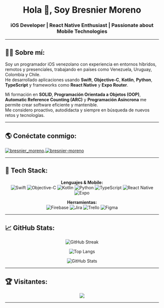 <h1 align="center">Hola 👋, Soy Bresnier Moreno</h1>
<h3 align="center">iOS Developer | React Native Enthusiast | Passionate about Mobile Technologies</h3>

---

## 🧑‍💻 Sobre mí:
Soy un programador iOS venezolano con experiencia en entornos híbridos, remotos y presenciales, trabajando en países como Venezuela, Uruguay, Colombia y Chile.  
He desarrollado aplicaciones usando **Swift**, **Objective-C**, **Kotlin**, **Python**, **TypeScript** y frameworks como **React Native** y **Expo Router**.

Mi formación en **SOLID**, **Programación Orientada a Objetos (OOP)**, **Automatic Reference Counting (ARC)** y **Programación Asíncrona** me permite crear software eficiente y mantenible.  
Me considero proactivo, autodidacta y siempre en búsqueda de nuevos retos y tecnologías.

---

## 🌎 Conéctate conmigo:
<p align="left">
<a href="https://www.instagram.com/bresnier_moreno/" target="blank">
  <img align="center" src="https://img.shields.io/badge/Instagram-E4405F?style=for-the-badge&logo=instagram&logoColor=white" alt="bresnier_moreno" />
</a>
<a href="https://linkedin.com/in/bresnier-moreno-211074243" target="blank">
  <img align="center" src="https://img.shields.io/badge/LinkedIn-0077B5?style=for-the-badge&logo=linkedin&logoColor=white" alt="bresnier-moreno" />
</a>
</p>

---

## 🚀 Tech Stack:
<div align="center">

**Lenguajes & Mobile:**  
![Swift](https://img.shields.io/badge/Swift-F54A2A?style=for-the-badge&logo=swift&logoColor=white) 
![Objective-C](https://img.shields.io/badge/Objective--C-3A95E3?style=for-the-badge&logo=apple&logoColor=white) 
![Kotlin](https://img.shields.io/badge/Kotlin-7F52FF?style=for-the-badge&logo=kotlin&logoColor=white) 
![Python](https://img.shields.io/badge/Python-3670A0?style=for-the-badge&logo=python&logoColor=ffdd54) 
![TypeScript](https://img.shields.io/badge/TypeScript-3178C6?style=for-the-badge&logo=typescript&logoColor=white) 
![React Native](https://img.shields.io/badge/React_Native-61DAFB?style=for-the-badge&logo=react&logoColor=black)
![Expo](https://img.shields.io/badge/Expo-000020?style=for-the-badge&logo=expo&logoColor=white)

**Herramientas:**  
![Firebase](https://img.shields.io/badge/Firebase-FFCA28?style=for-the-badge&logo=firebase&logoColor=white) 
![Jira](https://img.shields.io/badge/Jira-0052CC?style=for-the-badge&logo=jira&logoColor=white) 
![Trello](https://img.shields.io/badge/Trello-026AA7?style=for-the-badge&logo=trello&logoColor=white) 
![Figma](https://img.shields.io/badge/Figma-F24E1E?style=for-the-badge&logo=figma&logoColor=white)

</div>

---

## 📈 GitHub Stats:
<div align="center">

![GitHub Streak](https://github-readme-streak-stats.herokuapp.com/?user=BresnierDev20&theme=radical&hide_border=false)

![Top Langs](https://github-readme-stats.vercel.app/api/top-langs/?username=BresnierDev20&theme=radical&hide_border=false&layout=compact&langs_count=8)

![GitHub Stats](https://github-readme-stats.vercel.app/api?username=BresnierDev20&theme=radical&show_icons=true&hide_border=false&count_private=true)

</div>

---

## 🏆 Visitantes:
<p align="center">
  <img src="https://visitcount.itsvg.in/api?id=BresnierDev20&label=Profile%20Views&color=6&icon=0&pretty=true" />
</p>

---
<!-- Proudly created with ❤️ by BresnierDev20 -->
